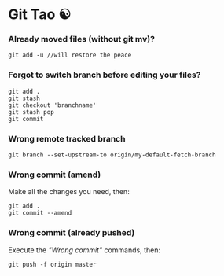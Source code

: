 Git Tao ☯
=======

### Already moved files (without git mv)?
```
git add -u //will restore the peace
```

### Forgot to switch branch before editing your files?
```
git add .
git stash
git checkout 'branchname'
git stash pop
git commit
```

### Wrong remote tracked branch
```
git branch --set-upstream-to origin/my-default-fetch-branch
```

### Wrong commit (amend)
Make all the changes you need, then:
```
git add .
git commit --amend
```

### Wrong commit (already pushed)
Execute the _"Wrong commit"_ commands, then:
```
git push -f origin master
```
